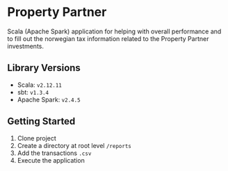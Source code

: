 # Property Partner
Scala (Apache Spark) application for helping with overall performance and to fill out the norwegian tax information related to the Property Partner investments.

## Library Versions
- Scala: `v2.12.11`
- sbt: `v1.3.4`
- Apache Spark: `v2.4.5`

## Getting Started
1. Clone project
2. Create a directory at root level `/reports`
3. Add the transactions `.csv`
4. Execute the application
